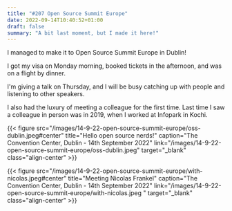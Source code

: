 ```yaml
---
title: "#207 Open Source Summit Europe"
date: 2022-09-14T10:40:52+01:00
draft: false
summary: "A bit last moment, but I made it here!"
---
```


I managed to make it to Open Source Summit Europe in Dublin!

I got my visa on Monday morning, booked tickets in the afternoon, and was on a flight by dinner.

I'm giving a talk on Thursday, and I will be busy catching up with people and listening to other speakers.

I also had the luxury of meeting a colleague for the first time. Last time I saw a colleague in person was in 2019, when I worked at Infopark in Kochi.

{{< figure src="/images/14-9-22-open-source-summit-europe/oss-dublin.jpeg#center" title="Hello open source nerds!" caption="The Convention Center, Dublin - 14th September 2022" link="/images/14-9-22-open-source-summit-europe/oss-dublin.jpeg" target="_blank" class="align-center" >}}

{{< figure src="/images/14-9-22-open-source-summit-europe/with-nicolas.jpeg#center" title="Meeting Nicolas Frankel" caption="The Convention Center, Dublin - 14th September 2022" link="/images/14-9-22-open-source-summit-europe/with-nicolas.jpeg  " target="_blank" class="align-center" >}}
